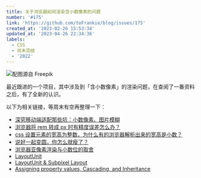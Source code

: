 ```yaml
---
title: 关于浏览器如何渲染含小数像素的问题
number: '#175'
link: 'https://github.com/toFrankie/blog/issues/175'
created_at: '2023-02-26 15:53:34'
updated_at: '2023-04-26 22:34:36'
labels:
  - CSS
  - 尚未完结
  - '2022'
---
```

![配图源自 Freepik](https://upload-images.jianshu.io/upload_images/5128488-e19e73aca03c938e.jpeg?imageMogr2/auto-orient/strip%7CimageView2/2/w/1240)


最近跟进的一个项目，其中涉及到「含小数像素」的渲染问题，在查阅了一番资料之后，有了全新的认识。

以下为相关链接，等周末有空再整理一下：

* [深究移动端适配那些坑：小数像素、图片模糊](https://zhuanlan.zhihu.com/p/401287272)
* [浏览器将 rem 转成 px 时有精度误差怎么办？](https://www.zhihu.com/question/264372456)
* [css 设置元素的宽高为整数，为什么有的浏览器解析出来的宽高是小数？](https://www.zhihu.com/question/48624427/answer/134621269)
* [说好一起变圆，你怎么就瘦了？](https://judes.me/frontend/2018/01/07/why_circle_not_round.html)
* [浏览器亚像素渲染与小数位的取舍](https://isux.tencent.com/articles/105.html)
* [LayoutUnit](https://trac.webkit.org/wiki/LayoutUnit)
* [LayoutUnit & Subpixel Layout](https://github.com/Jiavan/blog/issues/5)
* [Assigning property values, Cascading, and Inheritance](https://www.w3.org/TR/CSS22/cascade.html#value-stages)
